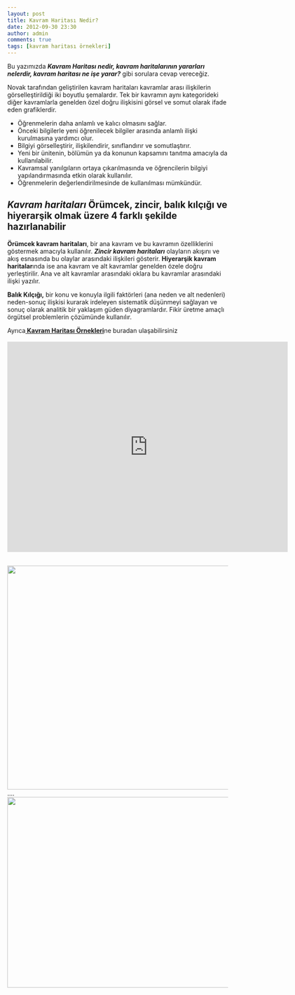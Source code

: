 ```yaml
---
layout: post
title: Kavram Haritası Nedir?
date: 2012-09-30 23:30
author: admin
comments: true
tags: [kavram haritası örnekleri]
---
```

Bu yazımızda <em><strong>Kavram Haritası nedir, kavram haritalarının yararları nelerdir, kavram haritası ne işe yarar?</strong> </em>gibi sorulara cevap vereceğiz.

Novak tarafından geliştirilen kavram haritaları kavramlar arası ilişkilerin görselleştirildiği iki boyutlu şemalardır. Tek bir kavramın aynı kategorideki diğer kavramlarla genelden özel doğru ilişkisini görsel ve somut olarak ifade eden grafiklerdir.
<ul>
	<li>Öğrenmelerin daha anlamlı ve kalıcı olmasını sağlar.</li>
	<li>Önceki bilgilerle yeni öğrenilecek bilgiler arasında anlamlı ilişki kurulmasına yardımcı olur.</li>
	<li>Bilgiyi görselleştirir, ilişkilendirir, sınıflandırır ve somutlaştırır.</li>
	<li>Yeni bir ünitenin, bölümün ya da konunun kapsamını tanıtma amacıyla da kullanılabilir.</li>
	<li>Kavramsal yanılgıların ortaya çıkarılmasında ve öğrencilerin bilgiyi yapılandırmasında etkin olarak kullanılır.</li>
	<li>Öğrenmelerin değerlendirilmesinde de kullanılması mümkündür.</li>
</ul>
<h2><em><strong>Kavram haritaları</strong></em> Örümcek, zincir, balık kılçığı ve hiyerarşik olmak üzere 4 farklı şekilde hazırlanabilir</h2>
<strong>Örümcek kavram haritaları</strong>, bir ana kavram ve bu kavramın özelliklerini göstermek amacıyla kullanılır.
<em><strong>Zincir kavram haritaları</strong> </em>olayların akışını ve akış esnasında bu olaylar arasındaki ilişkileri gösterir.
<strong>Hiyerarşik kavram haritalar</strong>ında ise ana kavram ve alt kavramlar genelden özele doğru yerleştirilir. Ana ve alt kavramlar arasındaki oklara bu kavramlar arasındaki ilişki yazılır.

<strong>Balık Kılçığı,</strong> bir konu ve konuyla ilgili faktörleri (ana neden ve alt nedenleri) neden-sonuç ilişkisi kurarak irdeleyen sistematik düşünmeyi sağlayan ve sonuç olarak analitik bir yaklaşım güden diyagramlardır. Fikir üretme amaçlı örgütsel problemlerin çözümünde kullanılır.
<div class="vurgu1">Ayrıca<strong><a title="kavram haritası örnekleri" href="http://egitimvaktim.com/kavram-haritasi-ornekleri"> Kavram Haritası Örnekleri</a></strong>ne buradan ulaşabilirsiniz</div>
&nbsp;

<iframe width="640" height="480" src="http://www.eba.gov.tr/embed.php?type=v&id=025879f57dbbda18a4d11b27b3acbca66194481ed6200" frameborder="0" allowfullscreen></iframe>
&nbsp;

<a href="http://egitimvaktim.com/dosyalar/2012/09/balık_kilcigi_ornek.png"><img class="alignleft size-full wp-image-7663" title="balık_kilcigi_ornek" alt="" src="http://egitimvaktim.com/dosyalar/2012/09/balık_kilcigi_ornek.png" width="646" height="511" /></a>
....
<img class="alignnone" alt="" src="http://www.egitimvaktim.com/dosyalar/2011/11/kavram-haritas%C4%B1.jpg" width="726" height="435" />
